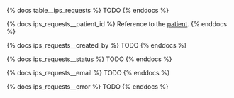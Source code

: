 {% docs table__ips_requests %}
TODO
{% enddocs %}

{% docs ips_requests__patient_id %}
Reference to the [patient](#!/source/source.tamanu.tamanu.patients).
{% enddocs %}

{% docs ips_requests__created_by %}
TODO
{% enddocs %}

{% docs ips_requests__status %}
TODO
{% enddocs %}

{% docs ips_requests__email %}
TODO
{% enddocs %}

{% docs ips_requests__error %}
TODO
{% enddocs %}
